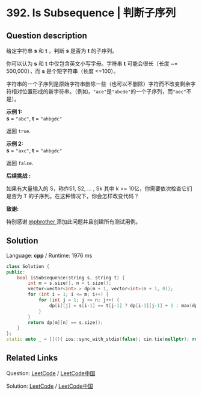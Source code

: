 # 392. Is Subsequence | 判断子序列

## Question description

<!--If you want to use the English description, use <p>
Given a string <b>s</b> and a string <b>t</b>, check if <b>s</b> is subsequence of <b>t</b>.
</p>

<p>
You may assume that there is only lower case English letters in both <b>s</b> and <b>t</b>. <b>t</b> is potentially a very long (length ~= 500,000) string, and <b>s</b> is a short string (<=100).
</p>

<p>
A subsequence of a string is a new string which is formed from the original string by deleting some (can be none) of the characters without disturbing the relative positions of the remaining characters. (ie, <code>"ace"</code> is a subsequence of <code>"abcde"</code> while <code>"aec"</code> is not).
</p>

<p><b>Example 1:</b><br />
<b>s</b> = <code>"abc"</code>, <b>t</b> = <code>"ahbgdc"</code>
</p>
<p>
Return <code>true</code>.
</p>

<p><b>Example 2:</b><br />
<b>s</b> = <code>"axc"</code>, <b>t</b> = <code>"ahbgdc"</code>
</p>
<p>
Return <code>false</code>.
</p>

<p><b>Follow up:</b><br />
If there are lots of incoming S, say S1, S2, ... , Sk where k >= 1B, and you want to check one by one to see if T has its subsequence. In this scenario, how would you change your code?</p>

<p><b>Credits:</b><br />Special thanks to <a href="https://leetcode.com/pbrother/">@pbrother</a> for adding this problem and creating all test cases.</p> instead-->
<p>给定字符串 <strong>s</strong> 和 <strong>t</strong> ，判断 <strong>s</strong> 是否为 <strong>t</strong> 的子序列。</p>

<p>你可以认为 <strong>s</strong> 和 <strong>t</strong> 中仅包含英文小写字母。字符串 <strong>t</strong> 可能会很长（长度 ~= 500,000），而 <strong>s</strong> 是个短字符串（长度 &lt;=100）。</p>

<p>字符串的一个子序列是原始字符串删除一些（也可以不删除）字符而不改变剩余字符相对位置形成的新字符串。（例如，<code>&quot;ace&quot;</code>是<code>&quot;abcde&quot;</code>的一个子序列，而<code>&quot;aec&quot;</code>不是）。</p>

<p><strong>示例&nbsp;1:</strong><br />
<strong>s</strong> = <code>&quot;abc&quot;</code>, <strong>t</strong> = <code>&quot;ahbgdc&quot;</code></p>

<p>返回&nbsp;<code>true</code>.</p>

<p><strong>示例&nbsp;2:</strong><br />
<strong>s</strong> = <code>&quot;axc&quot;</code>, <strong>t</strong> = <code>&quot;ahbgdc&quot;</code></p>

<p>返回&nbsp;<code>false</code>.</p>

<p><strong>后续挑战</strong> <strong>:</strong></p>

<p>如果有大量输入的 S，称作S1, S2, ... , Sk 其中 k &gt;= 10亿，你需要依次检查它们是否为 T 的子序列。在这种情况下，你会怎样改变代码？</p>

<p><strong>致谢:</strong></p>

<p>特别感谢<strong> </strong><a href="https://leetcode.com/pbrother/">@pbrother&nbsp;</a>添加此问题并且创建所有测试用例。</p>




## Solution

Language: **cpp**  /  Runtime: 1976 ms

```cpp
class Solution {
public:
    bool isSubsequence(string s, string t) {
        int m = s.size(), n = t.size();
        vector<vector<int> > dp(m + 1, vector<int>(n + 1, 0));
        for (int i = 1; i <= m; i++) {
            for (int j = 1; j <= n; j++) {
                dp[i][j] = s[i-1] == t[j-1] ? dp[i-1][j-1] + 1 : max(dp[i-1][j], dp[i][j-1]);
            }
        }
        return dp[m][n] == s.size();
    }
};
static auto _ = [](){ ios::sync_with_stdio(false); cin.tie(nullptr); return 0; }();
```



## Related Links

Question: [LeetCode](https://leetcode.com/problems/is-subsequence/description/)  /  [LeetCode中国](https://leetcode-cn.com/problems/is-subsequence/description/)

Solution: [LeetCode](https://leetcode.com/articles/is-subsequence/)  /  [LeetCode中国](https://leetcode-cn.com/articles/is-subsequence/)